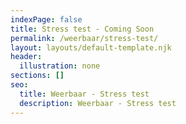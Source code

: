```yaml
---
indexPage: false
title: Stress test - Coming Soon
permalink: /weerbaar/stress-test/
layout: layouts/default-template.njk
header:
  illustration: none
sections: []
seo:
  title: Weerbaar - Stress test
  description: Weerbaar - Stress test
---
```

